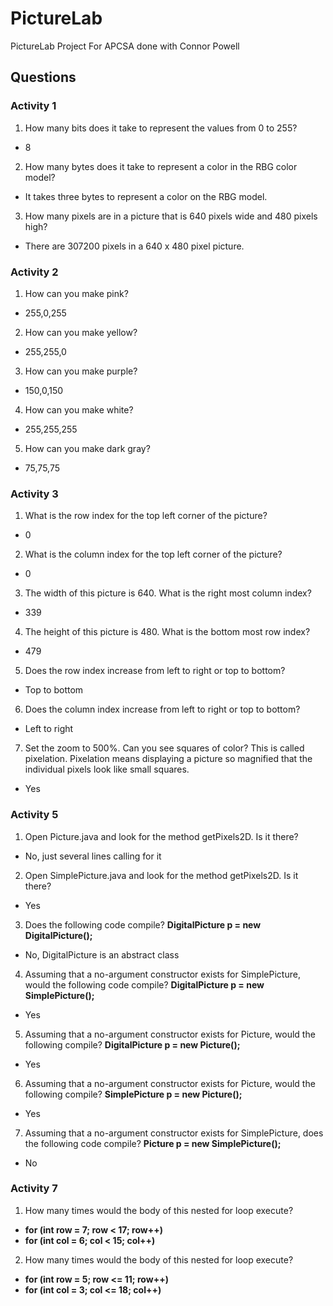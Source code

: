 # PictureLab
PictureLab Project For APCSA done with Connor Powell
## Questions
### Activity 1
1. How many bits does it take to represent the values from 0 to 255?
- 8
2. How many bytes does it take to represent a color in the RBG color model?
- It takes three bytes to represent a color on the RBG model.
3. How many pixels are in a picture that is 640 pixels wide and 480 pixels high?
- There are 307200 pixels in a 640 x 480 pixel picture.
### Activity 2
1. How can you make pink?
- 255,0,255
2. How can you make yellow?
- 255,255,0
3. How can you make purple?
- 150,0,150
4. How can you make white?
- 255,255,255
5. How can you make dark gray?
- 75,75,75
### Activity 3
1. What is the row index for the top left corner of the picture?
- 0
2. What is the column index for the top left corner of the picture?
- 0
3. The width of this picture is 640. What is the right most column index?
- 339
4. The height of this picture is 480. What is the bottom most row index?
- 479
5. Does the row index increase from left to right or top to bottom?
- Top to bottom
6. Does the column index increase from left to right or top to bottom?
- Left to right
7. Set the zoom to 500%. Can you see squares of color? This is called pixelation. Pixelation means
displaying a picture so magnified that the individual pixels look like small squares.
- Yes
### Activity 5
1. Open Picture.java and look for the method getPixels2D. Is it there?
- No, just several lines calling for it
2. Open SimplePicture.java and look for the method getPixels2D. Is it there?
- Yes
3. Does the following code compile?
**DigitalPicture p = new DigitalPicture();**
- No, DigitalPicture is an abstract class
4. Assuming that a no-argument constructor exists for SimplePicture, would the following
code compile?
**DigitalPicture p = new SimplePicture();**
- Yes
5. Assuming that a no-argument constructor exists for Picture, would the following
compile?
**DigitalPicture p = new Picture();**
- Yes
6. Assuming that a no-argument constructor exists for Picture, would the following
compile?
**SimplePicture p = new Picture();**
- Yes
7. Assuming that a no-argument constructor exists for SimplePicture, does the following
code compile?
**Picture p = new SimplePicture();**
- No
### Activity 7
1. How many times would the body of this nested for loop execute?
- **for (int row = 7; row < 17; row++)**
- **for (int col = 6; col < 15; col++)**
2. How many times would the body of this nested for loop execute?
- **for (int row = 5; row <= 11; row++)**
- **for (int col = 3; col <= 18; col++)**
